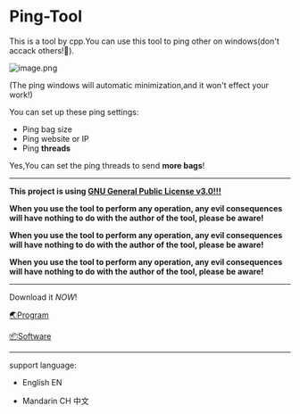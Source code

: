 # Ping-Tool
This is a tool by cpp.You can use this tool to ping other on windows(don't accack others!🤯).

![image.png](https://i.loli.net/2020/04/11/XsgVWDBptzQMf24.png)

(The ping windows will automatic minimization,and it won't effect your work!)

You can set up these ping settings:

* Ping bag size
* Ping website or IP
* Ping **threads**

Yes,You can set the ping threads to send **more bags**!

---

**This project is using [GNU General Public License v3.0!!!](https://github.com/waterblock79/Ping-Tool/blob/master/LICENSE)**

**When you use the tool to perform any operation, any evil consequences will have nothing to do with the author of the tool, please be aware!**

**When you use the tool to perform any operation, any evil consequences will have nothing to do with the author of the tool, please be aware!**

**When you use the tool to perform any operation, any evil consequences will have nothing to do with the author of the tool, please be aware!**

---

Download it *NOW*!

[🌏Program](https://github.com/waterblock79/Ping-Tool/blob/master/Program/Ping-tool-main-V1.2.cpp)

[📦Software](https://github.com/waterblock79/Ping-Tool/raw/master/Software/Ping-tool-main-V1.2.exe)

---

support language:

* English   EN  

* Mandarin  CH  中文
